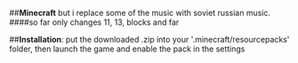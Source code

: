 ##**Minecraft** but i replace some of the music with soviet russian music.  
####so far only changes 11, 13, blocks and far



##**Installation**:
put the downloaded .zip into your '.minecraft/resourcepacks' folder, then launch the game and enable the pack in the settings
